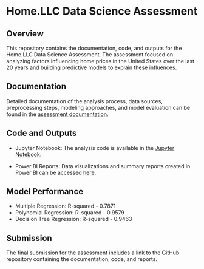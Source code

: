 # Home.LLC Data Science Assessment

## Overview

This repository contains the documentation, code, and outputs for the Home.LLC Data Science Assessment. The assessment focused on analyzing factors influencing home prices in the United States over the last 20 years and building predictive models to explain these influences.

## Documentation

Detailed documentation of the analysis process, data sources, preprocessing steps, modeling approaches, and model evaluation can be found in the [assessment documentation](documentation/assessment_documentation.md).

## Code and Outputs

- Jupyter Notebook: The analysis code is available in the [Jupyter Notebook](code/home_prices_analysis.ipynb).

- Power BI Reports: Data visualizations and summary reports created in Power BI can be accessed [here](power_bi_reports/).

## Model Performance

- Multiple Regression: R-squared - 0.7871
- Polynomial Regression: R-squared - 0.9579
- Decision Tree Regression: R-squared - 0.9463

## Submission

The final submission for the assessment includes a link to the GitHub repository containing the documentation, code, and reports.
